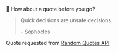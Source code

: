 📣 How about a quote before you go?

> Quick decisions are unsafe decisions.
>
> <p>- Sophocles</p>

Quote requested from [Random Quotes API](https://github.com/lukePeavey/quotable)
